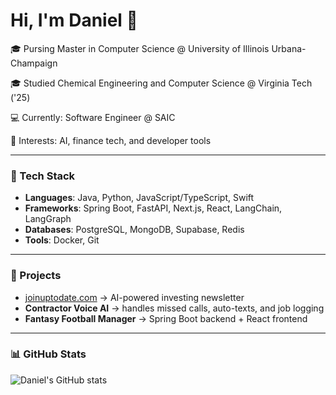 # Hi, I'm Daniel 👋  

🎓 Pursing Master in Computer Science @ University of Illinois Urbana-Champaign

🎓 Studied Chemical Engineering and Computer Science @ Virginia Tech ('25)

💻 Currently: Software Engineer @ SAIC

🚀 Interests: AI, finance tech, and developer tools  


---

### 🔧 Tech Stack
- **Languages**: Java, Python, JavaScript/TypeScript, Swift  
- **Frameworks**: Spring Boot, FastAPI, Next.js, React, LangChain, LangGraph
- **Databases**: PostgreSQL, MongoDB, Supabase, Redis
- **Tools**: Docker, Git

---

### 📌 Projects
- [joinuptodate.com](https://joinuptodate.com) → AI-powered investing newsletter  
- **Contractor Voice AI** → handles missed calls, auto-texts, and job logging  
- **Fantasy Football Manager** → Spring Boot backend + React frontend  

---

### 📊 GitHub Stats
![Daniel's GitHub stats](https://github-readme-stats.vercel.app/api?username=danielmuller&show_icons=true&theme=radical)
